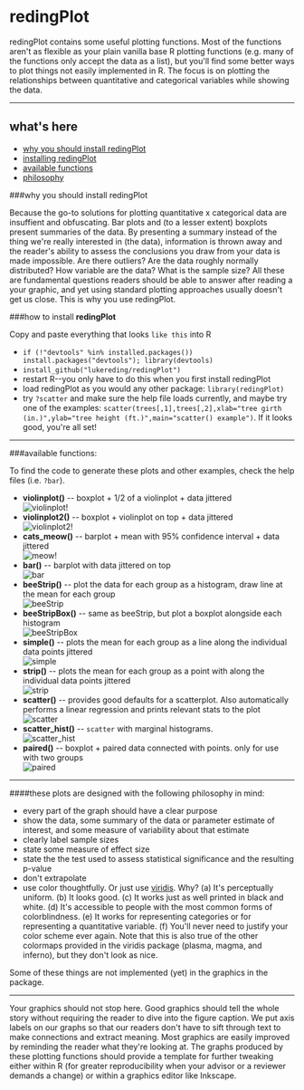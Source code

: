 # redingPlot

redingPlot contains some useful plotting functions. Most of the functions aren't as flexible as your plain vanilla base R plotting functions (e.g. many of the functions only accept the data as a list), but you'll find some better ways to plot things not easily implemented in R. The focus is on plotting the relationships between quantitative and categorical variables while showing the data.

----------------

## what's here
  * [why you should install redingPlot](https://github.com/lukereding/redingPlot#why-you-should-install-redingPlot)
  * [installing redingPlot](https://github.com/lukereding/redingPlot#how-to-install-redingplot)
  * [available functions](https://github.com/lukereding/redingPlot#available-functions)
  * [philosophy](https://github.com/lukereding/redingPlot#these-plots-are-designed-with-the-following-philosophy-in-mind)

###why you should install redingPlot

Because the go-to solutions for plotting quantitative x categorical data are insuffient and obfuscating. Bar plots and (to a lesser extent) boxplots present summaries of the data. By presenting a summary instead of the thing we're really interested in (the data), information is thrown away and the reader's ability to assess the conclusions you draw from your data is made impossible. Are there outliers? Are the data roughly normally distributed? How variable are the data? What is the sample size? All these are fundamental questions readers should be able to answer after reading a your graphic, and yet using standard plotting approaches usually doesn't get us close. This is why you use redingPlot.

###how to install **redingPlot**

Copy and paste everything that looks `like this` into R

* `if (!"devtools" %in% installed.packages()) install.packages("devtools"); library(devtools)`
* `install_github("lukereding/redingPlot")`
*  restart R--you only have to do this when you first install redingPlot
*  load redingPlot as you would any other package: `library(redingPlot)`
* try `?scatter` and make sure the help file loads currently, and maybe try one of the examples: `scatter(trees[,1],trees[,2],xlab="tree girth (in.)",ylab="tree height (ft.)",main="scatter() example")`. If it looks good, you're all set!

----------------

###available functions:

To find the code to generate these plots and other examples, check the help files (i.e. `?bar`).

* **violinplot()** -- boxplot + 1/2 of a violinplot + data jittered      
![violinplot!](https://github.com/lukereding/redingPlot/raw/master/examples/violinplot.png)
* **violinplot2()** -- boxplot + violinplot on top + data jittered     
![violinplot2!](https://github.com/lukereding/redingPlot/raw/master/examples/violinplot2.png)
* **cats_meow()** -- barplot + mean with 95% confidence interval + data jittered      
![meow!](https://github.com/lukereding/redingPlot/raw/master/examples/cats_meow.png)
* **bar()** -- barplot with data jittered on top     
![bar](https://github.com/lukereding/redingPlot/raw/master/examples/bar.png)
* **beeStrip()** -- plot the data for each group as a histogram, draw line at the mean for each group      
![beeStrip](https://github.com/lukereding/redingPlot/raw/master/examples/beeStrip.png)
* **beeStripBox()** -- same as beeStrip, but plot a boxplot alongside each histogram     
![beeStripBox](https://github.com/lukereding/redingPlot/raw/master/examples/beeStripBox.png)
* **simple()** -- plots the mean for each group as a line along the individual data points jittered        
![simple](https://github.com/lukereding/redingPlot/raw/master/examples/simple.png)
* **strip()** -- plots the mean for each group as a point with along the individual data points jittered      
![strip](https://github.com/lukereding/redingPlot/raw/master/examples/strip.png) 
* **scatter()** -- provides good defaults for a scatterplot. Also automatically performs a linear regression and prints relevant stats to the plot     
![scatter](https://github.com/lukereding/redingPlot/raw/master/examples/scatter.png)
* **scatter_hist()** -- `scatter` with marginal histograms.         
![scatter_hist](https://github.com/lukereding/redingPlot/raw/master/examples/scatter_hist.png)    
* **paired()** -- boxplot + paired data connected with points. only for use with two groups        
![paired](https://github.com/lukereding/redingPlot/raw/master/examples/paired.png)       

---------------
####these plots are designed with the following philosophy in mind:

* every part of the graph should have a clear purpose
* show the data, some summary of the data or parameter estimate of interest, and some measure of variability about that estimate
* clearly label sample sizes
* state some measure of effect size
* state the the test used to assess statistical significance and the resulting p-value
* don't extrapolate
* use color thoughtfully. Or just use [viridis](https://bids.github.io/colormap/). Why? (a) It's perceptually uniform. (b) It looks good. (c) It works just as well printed in black and white. (d) It's accessible to people with the most common forms of colorblindness. (e) It works for representing categories or for representing a quantitative variable. (f) You'll never need to justify your color scheme ever again. Note that this is also true of the other colormaps provided in the viridis package (plasma, magma, and inferno), but they don't look as nice.

Some of these things are not implemented (yet) in the graphics in the package.


--------------

Your graphics should not stop here. Good graphics should tell the whole story without requiring the reader to dive into the figure caption. We put axis labels on our graphs so that our readers don't have to sift through text to make connections and extract meaning. Most graphics are easily improved by reminding the reader what they're looking at. The graphs produced by these plotting functions should provide a template for further tweaking either within R (for greater reproducibility when your advisor or a reviewer demands a change) or within a graphics editor like Inkscape.
